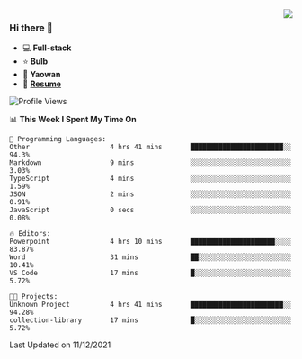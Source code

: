 <img align="right" src="https://github-readme-stats.vercel.app/api?username=LolipopJ&show_icons=true&count_private=true&hide_title=true&include_all_commits=true&theme=vue">

### Hi there 👋

- :computer: **Full-stack**
- :star: **Bulb**
- :pill: **Yaowan**
- :milky_way: [**Resume**](https://cdn.jsdelivr.net/gh/lolipopj/resume/export/resume-en.pdf)

<!--START_SECTION:waka-->
![Profile Views](http://img.shields.io/badge/Profile%20Views-1-blue)

📊 **This Week I Spent My Time On** 

```text
💬 Programming Languages: 
Other                    4 hrs 41 mins       ███████████████████████░░   94.3% 
Markdown                 9 mins              ░░░░░░░░░░░░░░░░░░░░░░░░░   3.03% 
TypeScript               4 mins              ░░░░░░░░░░░░░░░░░░░░░░░░░   1.59% 
JSON                     2 mins              ░░░░░░░░░░░░░░░░░░░░░░░░░   0.91% 
JavaScript               0 secs              ░░░░░░░░░░░░░░░░░░░░░░░░░   0.08%

🔥 Editors: 
Powerpoint               4 hrs 10 mins       █████████████████████░░░░   83.87% 
Word                     31 mins             ██░░░░░░░░░░░░░░░░░░░░░░░   10.41% 
VS Code                  17 mins             █░░░░░░░░░░░░░░░░░░░░░░░░   5.72%

🐱‍💻 Projects: 
Unknown Project          4 hrs 41 mins       ███████████████████████░░   94.28% 
collection-library       17 mins             █░░░░░░░░░░░░░░░░░░░░░░░░   5.72%

```


 Last Updated on 11/12/2021
<!--END_SECTION:waka-->
